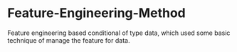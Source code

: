 # Feature-Engineering-Method
Feature engineering based conditional of type data, which used some basic technique of manage the feature for data.
